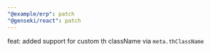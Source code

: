 ```yaml
---
"@example/erp": patch
"@genseki/react": patch
---
```


feat: added support for custom th className via `meta.thClassName`
